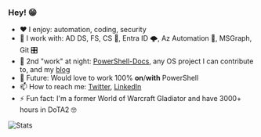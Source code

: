 ### Hey! 😁



- ❤️ I enjoy: automation, coding, security
- 🏢 I work with: AD DS, FS, CS 🔐, Entra ID 🌩️, Az Automation 🤖, MSGraph, Git 🎛️
- 🌝 2nd "work" at night: [PowerShell-Docs](https://github.com/MicrosoftDocs/PowerShell-Docs/), any OS project I can contribute to, and my [blog](https://ehmiiz.se)
- 🔮 Future: Would love to work 100% **on**/**with** PowerShell
- 📫 How to reach me: [Twitter](https://twitter.com/ehmiiz), [LinkedIn](https://www.linkedin.com/in/ehmiiz/)
- ⚡ Fun fact: I'm a former World of Warcraft Gladiator and have 3000+ hours in DoTA2 🤓

![Stats](https://github-readme-stats.vercel.app/api?username=ehmiiz&bg_color=012456&text_color=dfdfdf&title_color=009e00&show=prs_merged&custom_title=PS%3E%20$EmilsStats)